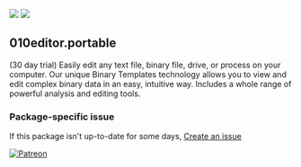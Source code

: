 [![](https://img.shields.io/chocolatey/v/010editor.portable?color=green&label=010editor.portable)](https://chocolatey.org/packages/010editor.portable) [![](https://img.shields.io/chocolatey/dt/010editor.portable)](https://chocolatey.org/packages/010editor.portable)

## 010editor.portable
(30 day trial) Easily edit any text file, binary file, drive, or process on your computer. 
Our unique Binary Templates technology allows you to view and edit complex binary data in an 
easy, intuitive way. Includes a whole range of powerful analysis and editing tools.

### Package-specific issue
If this package isn't up-to-date for some days, [Create an issue](https://github.com/tunisiano187/Chocolatey-packages/issues/new/choose)

[![Patreon](https://cdn.jsdelivr.net/gh/tunisiano187/Chocolatey-packages@d15c4e19c709e7148588d4523ffc6dd3cd3c7e5e/icons/patreon.png)](https://www.patreon.com/bePatron?u=39585820)
